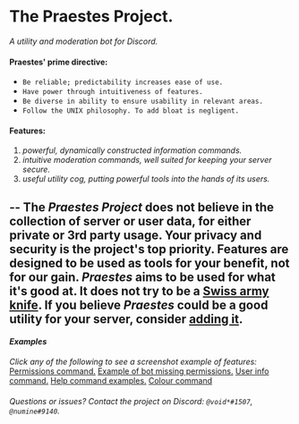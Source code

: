 # **The Praestes Project.**
*A utility and moderation bot for Discord.*

#### **Praestes' prime directive:**
* `Be reliable; predictability increases ease of use.`
* `Have power through intuitiveness of features.`
* `Be diverse in ability to ensure usability in relevant areas.`
* `Follow the UNIX philosophy. To add bloat is negligent.`

#### **Features:**
1. *powerful, dynamically constructed information commands.*
2. *intuitive moderation commands, well suited for keeping your server secure.*
3. *useful utility cog, putting powerful tools into the hands of its users.*

--
The *Praestes Project* does not believe in the collection of server or user data, for either private or 3rd party usage.
Your privacy and security is the project's top priority. Features are designed to be used as tools for your benefit, not for our gain.
*Praestes* aims to be used for what it's good at. It does not try to be a [Swiss army knife](https://homepage.cs.uri.edu/~thenry/resources/unix_art/ch01s06.html).
If you believe *Praestes* could be a good utility for your server, consider [adding it](https://discord.com/oauth2/authorize?client_id=788206328916738072&scope=bot&permissions=2147483647).
--

#### *Examples*
*Click any of the following to see a screenshot example of features:*
[Permissions command.](https://media.discordapp.net/attachments/788211981051101214/808446564213194802/unknown.png)
[Example of bot missing permissions.](https://media.discordapp.net/attachments/788211981051101214/808447457666793482/unknown.png)
[User info command.](https://media.discordapp.net/attachments/796620072608333834/808448449422032906/unknown.png?width=565&height=676)
[Help command examples.](https://media.discordapp.net/attachments/788211981051101214/808451341995081788/unknown.png?width=478&height=676)
[Colour command](https://media.discordapp.net/attachments/788211981051101214/808451995828617246/unknown.png)

###### Questions or issues? Contact the project on Discord: `@void*#1507`, `@numine#9140`.
